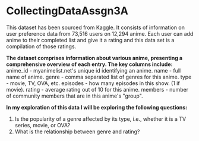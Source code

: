 # CollectingDataAssgn3A
This dataset has been sourced from Kaggle. It consists of information on user preference data from 73,516 users on 12,294 anime. Each user can add anime to their completed list and give it a rating and this data set is a compilation of those ratings. 

**The dataset comprises information about various anime, presenting a comprehensive overview of each entry. The key columns include:**
  anime_id - myanimelist.net's unique id identifying an anime.
  name - full name of anime.
  genre - comma separated list of genres for this anime.
  type - movie, TV, OVA, etc.
  episodes - how many episodes in this show. (1 if movie).
  rating - average rating out of 10 for this anime.
  members - number of community members that are in this anime's "group".

**In my exploration of this data I will be exploring the following questions:**
  1. Is the popularity of a genre affected by its type, i.e., whether it is a TV series, movie, or OVA?
  2. What is the relationship between genre and rating?

